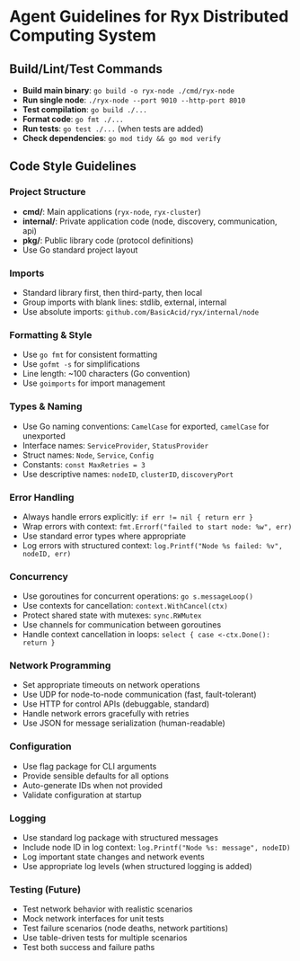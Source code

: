# Agent Guidelines for Ryx Distributed Computing System

## Build/Lint/Test Commands
- **Build main binary**: `go build -o ryx-node ./cmd/ryx-node`
- **Run single node**: `./ryx-node --port 9010 --http-port 8010`
- **Test compilation**: `go build ./...`
- **Format code**: `go fmt ./...`
- **Run tests**: `go test ./...` (when tests are added)
- **Check dependencies**: `go mod tidy && go mod verify`

## Code Style Guidelines

### Project Structure
- **cmd/**: Main applications (`ryx-node`, `ryx-cluster`)
- **internal/**: Private application code (node, discovery, communication, api)
- **pkg/**: Public library code (protocol definitions)
- Use Go standard project layout

### Imports
- Standard library first, then third-party, then local
- Group imports with blank lines: stdlib, external, internal
- Use absolute imports: `github.com/BasicAcid/ryx/internal/node`

### Formatting & Style
- Use `go fmt` for consistent formatting
- Use `gofmt -s` for simplifications
- Line length: ~100 characters (Go convention)
- Use `goimports` for import management

### Types & Naming
- Use Go naming conventions: `CamelCase` for exported, `camelCase` for unexported
- Interface names: `ServiceProvider`, `StatusProvider`
- Struct names: `Node`, `Service`, `Config`
- Constants: `const MaxRetries = 3`
- Use descriptive names: `nodeID`, `clusterID`, `discoveryPort`

### Error Handling
- Always handle errors explicitly: `if err != nil { return err }`
- Wrap errors with context: `fmt.Errorf("failed to start node: %w", err)`
- Use standard error types where appropriate
- Log errors with structured context: `log.Printf("Node %s failed: %v", nodeID, err)`

### Concurrency
- Use goroutines for concurrent operations: `go s.messageLoop()`
- Use contexts for cancellation: `context.WithCancel(ctx)`
- Protect shared state with mutexes: `sync.RWMutex`
- Use channels for communication between goroutines
- Handle context cancellation in loops: `select { case <-ctx.Done(): return }`

### Network Programming
- Set appropriate timeouts on network operations
- Use UDP for node-to-node communication (fast, fault-tolerant)
- Use HTTP for control APIs (debuggable, standard)
- Handle network errors gracefully with retries
- Use JSON for message serialization (human-readable)

### Configuration
- Use flag package for CLI arguments
- Provide sensible defaults for all options
- Auto-generate IDs when not provided
- Validate configuration at startup

### Logging
- Use standard log package with structured messages
- Include node ID in log context: `log.Printf("Node %s: message", nodeID)`
- Log important state changes and network events
- Use appropriate log levels (when structured logging is added)

### Testing (Future)
- Test network behavior with realistic scenarios
- Mock network interfaces for unit tests
- Test failure scenarios (node deaths, network partitions)
- Use table-driven tests for multiple scenarios
- Test both success and failure paths